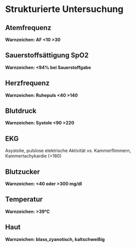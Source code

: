 # Strukturierte Untersuchung

## Atemfrequenz
**Warnzeichen: AF <10 >30**

## Sauerstoffsättigung SpO2
**Warnzeichen: <94% bei Sauerstoffgabe**

## Herzfrequenz
**Warnzeichen: Ruhepuls <40 >140**

## Blutdruck
**Warnzeichen: Systole <90 >220**

## EKG
Asystolie, pulslose elektrische Aktivität vs. Kammerflimmern, Kammertachykardie (>180)

## Blutzucker
**Warnzeichen: <40 oder >300 mg/dl**

## Temperatur
**Warnzeichen: >39°C**

## Haut
**Warnzeichen: blass,zyanotisch, kaltschweißig**
